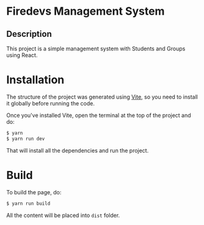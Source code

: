# Firedevs Management System
## Description

This project is a simple management system with Students and Groups using React.

# Installation

The structure of the project was generated using [Vite](https://vitejs.dev), so you need to install it globally before running the code.

Once you've installed Vite, open the terminal at the top of the project and do:

```bash
$ yarn
$ yarn run dev
```

That will install all the dependencies and run the project.

# Build

To build the page, do:

```bash
$ yarn run build
```

All the content will be placed into `dist` folder.